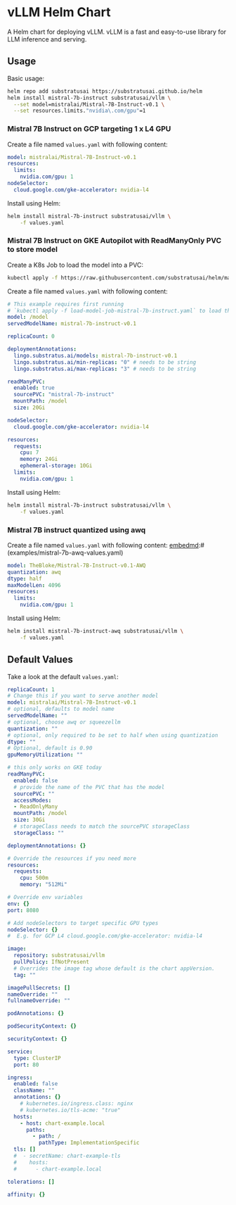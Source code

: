 # vLLM Helm Chart
A Helm chart for deploying vLLM.
vLLM is a fast and easy-to-use library for LLM inference and serving.

## Usage

Basic usage:
```bash
helm repo add substratusai https://substratusai.github.io/helm
helm install mistral-7b-instruct substratusai/vllm \
  --set model=mistralai/Mistral-7B-Instruct-v0.1 \
  --set resources.limits."nvidia\.com/gpu"=1
```

### Mistral 7B Instruct on GCP targeting 1 x L4 GPU

Create a file named `values.yaml` with following content:

[embedmd]:# (examples/mistral-7b-instruct-gcp-l4.yaml)
```yaml
model: mistralai/Mistral-7B-Instruct-v0.1
resources:
  limits:
    nvidia.com/gpu: 1
nodeSelector:
  cloud.google.com/gke-accelerator: nvidia-l4
```

Install using Helm:
```bash
helm install mistral-7b-instruct substratusai/vllm \
    -f values.yaml
```

### Mistral 7B Instruct on GKE Autopilot with ReadManyOnly PVC to store model
Create a K8s Job to load the model into a PVC:
```bash
kubectl apply -f https://raw.githubusercontent.com/substratusai/helm/main/charts/vllm/examples/load-model-job-mistral-7b-instruct.yaml
```

Create a file named `values.yaml` with following content:

[embedmd]:# (examples/readmanypvc-gke-autopilot-values.yaml)
```yaml
# This example requires first running
# `kubectl apply -f load-model-job-mistral-7b-instruct.yaml` to load the model into a PVC.
model: /model
servedModelName: mistral-7b-instruct-v0.1

replicaCount: 0

deploymentAnnotations:
  lingo.substratus.ai/models: mistral-7b-instruct-v0.1
  lingo.substratus.ai/min-replicas: "0" # needs to be string
  lingo.substratus.ai/max-replicas: "3" # needs to be string

readManyPVC:
  enabled: true
  sourcePVC: "mistral-7b-instruct"
  mountPath: /model
  size: 20Gi

nodeSelector:
  cloud.google.com/gke-accelerator: nvidia-l4

resources:
  requests:
    cpu: 7
    memory: 24Gi
    ephemeral-storage: 10Gi
  limits:
    nvidia.com/gpu: 1
```

Install using Helm:
```bash
helm install mistral-7b-instruct substratusai/vllm \
    -f values.yaml
```

### Mistral 7B instruct quantized using awq

Create a file named `values.yaml` with following content:
[embedmd]:# (examples/mistral-7b-awq-values.yaml)
```yaml
model: TheBloke/Mistral-7B-Instruct-v0.1-AWQ
quantization: awq
dtype: half
maxModelLen: 4096
resources:
  limits:
    nvidia.com/gpu: 1
```

Install using Helm:
```bash
helm install mistral-7b-instruct-awq substratusai/vllm \
    -f values.yaml
```

## Default Values

Take a look at the default `values.yaml`:

[embedmd]:# (values.yaml)
```yaml
replicaCount: 1
# Change this if you want to serve another model
model: mistralai/Mistral-7B-Instruct-v0.1
# optional, defaults to model name
servedModelName: ""
# optional, choose awq or squeezellm
quantization: ""
# optional, only required to be set to half when using quantization
dtype: ""
# Optional, default is 0.90
gpuMemoryUtilization: ""

# this only works on GKE today
readManyPVC:
  enabled: false
  # provide the name of the PVC that has the model
  sourcePVC: ""
  accessModes:
  - ReadOnlyMany
  mountPath: /model
  size: 30Gi
  # storageClass needs to match the sourcePVC storageClass
  storageClass: ""

deploymentAnnotations: {}

# Override the resources if you need more
resources:
  requests:
    cpu: 500m
    memory: "512Mi"

# Override env variables
env: {}
port: 8080

# Add nodeSelectors to target specific GPU types
nodeSelector: {}
#  E.g. for GCP L4 cloud.google.com/gke-accelerator: nvidia-l4

image:
  repository: substratusai/vllm
  pullPolicy: IfNotPresent
  # Overrides the image tag whose default is the chart appVersion.
  tag: ""

imagePullSecrets: []
nameOverride: ""
fullnameOverride: ""

podAnnotations: {}

podSecurityContext: {}

securityContext: {}

service:
  type: ClusterIP
  port: 80

ingress:
  enabled: false
  className: ""
  annotations: {}
    # kubernetes.io/ingress.class: nginx
    # kubernetes.io/tls-acme: "true"
  hosts:
    - host: chart-example.local
      paths:
        - path: /
          pathType: ImplementationSpecific
  tls: []
  #  - secretName: chart-example-tls
  #    hosts:
  #      - chart-example.local

tolerations: []

affinity: {}
```
